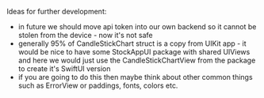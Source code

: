 Ideas for further development:

- in future we should move api token into our own backend so it cannot be stolen from the device - now it's not safe
- generally 95% of CandleStickChart struct is a copy from UIKit app - it would be nice to have some StockAppUI package with shared UIViews and here we would just use the CandleStickChartView from the package to create it's SwiftUI version
- if you are going to do this then maybe think about other common things such as ErrorView or paddings, fonts, colors etc.
